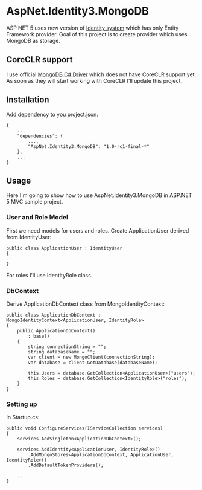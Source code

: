 # AspNet.Identity3.MongoDB
ASP.NET 5 uses new version of [Identity system](https://github.com/aspnet/Identity) which has only Entity Framework provider.
Goal of this project is to create provider which uses MongoDB as storage.

## CoreCLR support

I use official [MongoDB C# Driver](https://github.com/mongodb/mongo-csharp-driver) which does not have CoreCLR support yet. As soon as they will start working with CoreCLR I'll update this project.

## Installation

Add dependency to you project.json:

	{
        ...
	    "dependencies": {
		    ...,
		    "AspNet.Identity3.MongoDB": "1.0-rc1-final-*"
	    },
        ...
    }

## Usage

Here I'm going to show how to use AspNet.Identity3.MongoDB in ASP.NET 5 MVC sample project.

### User and Role Model

First we need models for users and roles.
Create ApplicationUser derived from IdentityUser: 

    public class ApplicationUser : IdentityUser
    {

    }

For roles I'll use IdentityRole class.

### DbContext

Derive ApplicationDbContext class from MongoIdentityContext:

    public class ApplicationDbContext : MongoIdentityContext<ApplicationUser, IdentityRole>
    {
        public ApplicationDbContext()
            : base()
        {
            string connectionString = "";
            string databaseName = "";
            var client = new MongoClient(connectionString);
            var database = client.GetDatabase(databaseName);

            this.Users = database.GetCollection<ApplicationUser>("users");
            this.Roles = database.GetCollection<IdentityRole>("roles");
        }
    }

### Setting up

In Startup.cs:

    public void ConfigureServices(IServiceCollection services)
    {
        services.AddSingleton<ApplicationDbContext>();

        services.AddIdentity<ApplicationUser, IdentityRole>()
            .AddMongoStores<ApplicationDbContext, ApplicationUser, IdentityRole>()
            .AddDefaultTokenProviders();

        ...
    }

